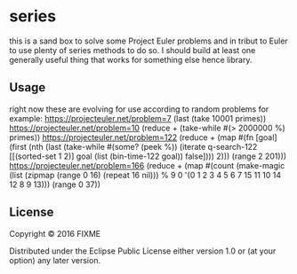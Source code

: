 # series

this is a sand box to solve some Project Euler problems and in tribut to Euler to use plenty of series methods to do so. I should build at least one generally useful thing that works for something else hence library.

## Usage

right now these are evolving for use according to random problems for example:
https://projecteuler.net/problem=7
(last (take 10001 primes))
https://projecteuler.net/problem=10
(reduce + (take-while #(> 2000000 %) primes))
https://projecteuler.net/problem=122
(reduce +
  (map
    #(fn [goal]
      (first
        (nth
	  (last
	    (take-while #(some? (peek %))
	      (iterate
	        q-search-122
		[[(sorted-set 1 2)] goal (list (bin-time-122 goal)) false]))) 2)))
  (range 2 201)))
https://projecteuler.net/problem=166
(reduce +
  (map
    #(count
      (make-magic (list (zipmap (range 0 16) (repeat 16 nil))) % 9 0 '(0 1 2 3 4 5 6 7 15 11 10 14 12 8 9 13))) (range 0 37))

## License

Copyright © 2016 FIXME

Distributed under the Eclipse Public License either version 1.0 or (at
your option) any later version.
